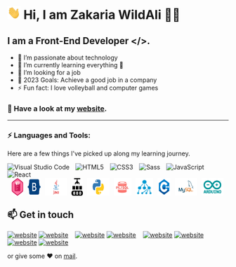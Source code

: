 
# <img src="https://raw.githubusercontent.com/ABSphreak/ABSphreak/master/gifs/Hi.gif" height="30px" width="30px"> Hi, I am Zakaria WildAli 👨‍💻

## I am a Front-End Developer </>.

- 👀 I’m passionate about technology
- 🌱 I’m currently learning everything 🤣
- 👯 I’m looking for a job
- 🥅 2023 Goals: Achieve a good job in a company
- ⚡ Fun fact: I love volleyball and computer games


### 🔭 Have a look at my [website](https://zakaria-ali.github.io/react-portfolio/).

---


### ⚡ Languages and Tools:
Here are a few things I've picked up along my learning journey.

<div >
<img  alt="Visual Studio Code" width="26px" src="https://cdn.jsdelivr.net/gh/devicons/devicon/icons/vscode/vscode-original.svg" style="margin-right:10px;" />
<img  alt="HTML5" width="26px" src="https://cdn.jsdelivr.net/gh/devicons/devicon/icons/html5/html5-original.svg" style="margin-right:10px;" />
<img  alt="CSS3" width="26px" src="https://cdn.jsdelivr.net/gh/devicons/devicon/icons/css3/css3-original.svg" style="margin-right:10px;" />
<img  alt="Sass"  width="30px" src="https://cdn.jsdelivr.net/gh/devicons/devicon/icons/sass/sass-original.svg" style="margin-right:10px;"/>
<img  alt="JavaScript" width="30px" src="https://cdn.jsdelivr.net/gh/devicons/devicon/icons/javascript/javascript-original.svg" style="margin-right:10px;"/>
<img  alt="React" width="26px" src="https://cdn.jsdelivr.net/gh/devicons/devicon/icons/react/react-original.svg" style="margin-right:10px;"/>
</div>
<div style="display: flex;">
<img src="./unittesting.png" alt="unittesting" width="26px" style="margin-left:10px;"/>
<img src="./bootstrap.png" alt="bootstrap"  width="30px" style="margin-left:10px;"/>
<img src="./java.png" alt="java"  width="50px" style="margin-left:10px;"/>
<img src="./assembly.png" alt="assembly" width="26px" style="margin-left:10px;"/>
<img src="./python.png" alt="python"  width="50px" style="margin-left:10px;"/>
<img src="./pl-sql.png" alt="pl-sql"  width="40px" style="margin-left:10px;"/>
<img src="./datas.png" alt="data structure"height="40px" width="40px" style="margin-left:10px;"/>
<img src="./cpp.png" alt="cpp"  width="30px" style="padding-left:10px;"/>
<img src="./mysql.png" alt="mysql"  width="50px" style="margin-left:10px;"/>
<img src="./ard.png" alt="arduino" width="50px" style="margin-left:10px;"/>
</div>

## 📫 Get in touch

[![website](./img/globe-light.svg)](https://zakaria-ali.github.io/react-portfolio/#gh-light-mode-only)
[![website](./img/globe-dark.svg)](https://zakaria-ali.github.io/react-portfolio/#gh-dark-mode-only)
&nbsp;&nbsp;
[![website](./img/linkedin-light.svg)](www.linkedin.com/in/zakaria-wildali-b6798325a/#gh-light-mode-only)
[![website](./img/linkedin-dark.svg)](www.linkedin.com/in/zakaria-wildali-b6798325a/#gh-dark-mode-only)
&nbsp;&nbsp;
[![website](./img/instagram-light.svg)](www.instagram.com/zakaria_wildali/#gh-light-mode-only)
[![website](./img/instagram-dark.svg)](www.instagram.com/zakaria_wildali/#gh-dark-mode-only)
&nbsp;&nbsp;
[![website](./img/facebook-light.svg)](www.facebook.com/zakarya.wildali.7#gh-light-mode-only)
[![website](./img/facebook-dark.svg)](www.facebook.com/zakarya.wildali.7#gh-dark-mode-only)


or give some ♥ on [mail](mailto:zakaria.wildali.7@gmail.com).


